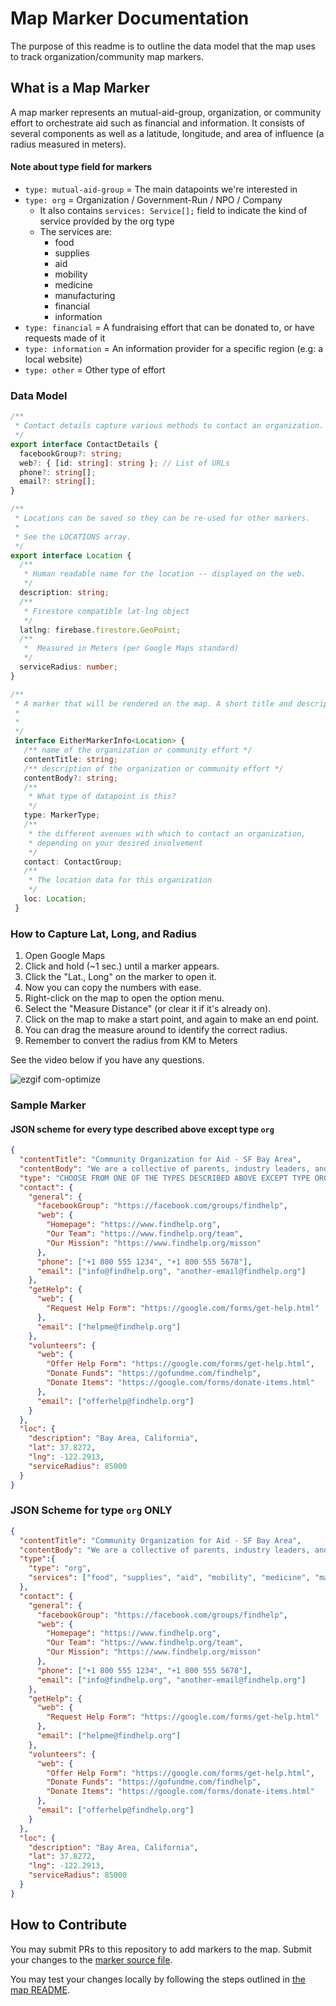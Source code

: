 # Map Marker Documentation

The purpose of this readme is to outline the data model that the map uses to track organization/community map markers.

## What is a Map Marker

A map marker represents an mutual-aid-group, organization, or community effort to orchestrate aid such as financial and information. It consists of several components as well as a latitude, longitude, and area of influence (a radius measured in meters).

#### Note about type field for markers

- `type: mutual-aid-group` = The main datapoints we're interested in
- `type: org` = Organization / Government-Run / NPO / Company
  - It also contains `services: Service[];` field to indicate the kind of service provided by the org type
  - The services are:   
    - food
    - supplies
    - aid
    - mobility
    - medicine
    - manufacturing
    - financial
    - information
- `type: financial` = A fundraising effort that can be donated to, or have requests made of it
- `type: information` = An information provider for a specific region (e.g: a local website)
- `type: other` = Other type of effort

### Data Model

```typescript
/**
 * Contact details capture various methods to contact an organization.
 */
export interface ContactDetails {
  facebookGroup?: string;
  web?: { [id: string]: string }; // List of URLs
  phone?: string[];
  email?: string[];
}

/**
 * Locations can be saved so they can be re-used for other markers.
 *
 * See the LOCATIONS array.
 */
export interface Location {
  /**
   * Human readable name for the location -- displayed on the web.
   */
  description: string;
  /**
   * Firestore compatible lat-lng object
   */
  latlng: firebase.firestore.GeoPoint;
  /**
   *  Measured in Meters (per Google Maps standard)
   */
  serviceRadius: number;
}

/**
 * A marker that will be rendered on the map. A short title and description is also visible to users.
 *
 *
 */
 interface EitherMarkerInfo<Location> {
   /** name of the organization or community effort */
   contentTitle: string;
   /** description of the organization or community effort */
   contentBody?: string;
   /**
    * What type of datapoint is this?
    */
   type: MarkerType;
   /**
    * the different avenues with which to contact an organization,
    * depending on your desired involvement
    */
   contact: ContactGroup;
   /**
    * The location data for this organization
    */
   loc: Location;
 }
```

### How to Capture Lat, Long, and Radius

1. Open Google Maps
2. Click and hold (~1 sec.) until a marker appears.
3. Click the "Lat., Long" on the marker to open it.
4. Now you can copy the numbers with ease.
5. Right-click on the map to open the option menu.
6. Select the "Measure Distance" (or clear it if it's already on).
7. Click on the map to make a start point, and again to make an end point.
8. You can drag the measure around to identify the correct radius.
9. Remember to convert the radius from KM to Meters

See the video below if you have any questions.

![ezgif com-optimize](https://user-images.githubusercontent.com/961844/77779477-ce871100-700f-11ea-9d81-be316d3bdc77.gif)

### Sample Marker

#### JSON scheme for every type described above except type `org`

```json
{
  "contentTitle": "Community Organization for Aid - SF Bay Area",
  "contentBody": "We are a collective of parents, industry leaders, and volunteers providing aid to anyone who needs it.",
  "type": "CHOOSE FROM ONE OF THE TYPES DESCRIBED ABOVE EXCEPT TYPE ORG",
  "contact": {
    "general": {
      "facebookGroup": "https://facebook.com/groups/findhelp",
      "web": {
        "Homepage": "https://www.findhelp.org",
        "Our Team": "https://www.findhelp.org/team",
        "Our Mission": "https://www.findhelp.org/misson"
      },
      "phone": ["+1 800 555 1234", "+1 800 555 5678"],
      "email": ["info@findhelp.org", "another-email@findhelp.org"]
    },
    "getHelp": {
      "web": {
        "Request Help Form": "https://google.com/forms/get-help.html"
      },
      "email": ["helpme@findhelp.org"]
    },
    "volunteers": {
      "web": {
        "Offer Help Form": "https://google.com/forms/get-help.html",
        "Donate Funds": "https://gofundme.com/findhelp",
        "Donate Items": "https://google.com/forms/donate-items.html"
      },
      "email": ["offerhelp@findhelp.org"]
    }
  },
  "loc": {
    "description": "Bay Area, California",
    "lat": 37.8272,
    "lng": -122.2913,
    "serviceRadius": 85000
  }
}
```

### JSON Scheme for type `org` ONLY

```json
{
  "contentTitle": "Community Organization for Aid - SF Bay Area",
  "contentBody": "We are a collective of parents, industry leaders, and volunteers providing aid to anyone who needs it.",
  "type":{
    "type": "org",
    "services": ["food", "supplies", "aid", "mobility", "medicine", "manufacturing", "financial", "information"]
  },
  "contact": {
    "general": {
      "facebookGroup": "https://facebook.com/groups/findhelp",
      "web": {
        "Homepage": "https://www.findhelp.org",
        "Our Team": "https://www.findhelp.org/team",
        "Our Mission": "https://www.findhelp.org/misson"
      },
      "phone": ["+1 800 555 1234", "+1 800 555 5678"],
      "email": ["info@findhelp.org", "another-email@findhelp.org"]
    },
    "getHelp": {
      "web": {
        "Request Help Form": "https://google.com/forms/get-help.html"
      },
      "email": ["helpme@findhelp.org"]
    },
    "volunteers": {
      "web": {
        "Offer Help Form": "https://google.com/forms/get-help.html",
        "Donate Funds": "https://gofundme.com/findhelp",
        "Donate Items": "https://google.com/forms/donate-items.html"
      },
      "email": ["offerhelp@findhelp.org"]
    }
  },
  "loc": {
    "description": "Bay Area, California",
    "lat": 37.8272,
    "lng": -122.2913,
    "serviceRadius": 85000
  }
}
```

## How to Contribute

You may submit PRs to this repository to add markers to the map. Submit your changes to the [marker source file](/map/src/data/markers.ts).

You may test your changes locally by following the steps outlined in [the map README](/map/README.md).
